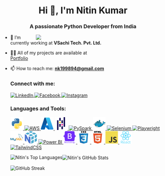 <h1 align="center">Hi 👋, I'm Nitin Kumar</h1>
    <h3 align="center">A passionate Python Developer from India</h3>

  <p align="left">
        <img align="right" width="400px" src="https://miro.medium.com/v2/resize:fit:1360/0*7Q3yvSIv_t0ioJ-Z.gif" />
    </p>

  - 🔭 I’m currently working at **VSachi Tech. Pvt. Ltd.**  
  - 👨‍💻 All of my projects are available at  
    [Portfolio](https://nitinkumar-portfolio.netlify.app)  
  - 📫 How to reach me: **nk199894@gmail.com**

    <h3 align="left">Connect with me:</h3>
    <p align="left">
        <a href="https://www.linkedin.com/in/nitin-kumar-2883aa158/" target="blank">
            <img align="center" src="https://raw.githubusercontent.com/rahuldkjain/github-profile-readme-generator/master/src/images/icons/Social/linked-in-alt.svg" alt="LinkedIn" height="30" width="40" />
        </a>
        <a href="https://www.facebook.com/nitin.kumar.1998" target="blank">
            <img align="center" src="https://raw.githubusercontent.com/rahuldkjain/github-profile-readme-generator/master/src/images/icons/Social/facebook.svg" alt="Facebook" height="30" width="40" />
        </a>
        <a href="https://www.instagram.com/n_nitin_kumar/" target="blank">
            <img align="center" src="https://raw.githubusercontent.com/rahuldkjain/github-profile-readme-generator/master/src/images/icons/Social/instagram.svg" alt="Instagram" height="30" width="40" />
        </a>
    </p>

    <h3 align="left">Languages and Tools:</h3>
    <p align="left">
        <a href="https://www.python.org" target="_blank" rel="noreferrer">
            <img src="https://raw.githubusercontent.com/devicons/devicon/master/icons/python/python-original.svg" alt="Python" width="40" height="40"/>
        </a>
        <a href="https://aws.amazon.com" target="_blank" rel="noreferrer">
            <img src="https://upload.wikimedia.org/wikipedia/commons/9/93/Amazon_Web_Services_Logo.svg" alt="AWS" width="40" height="40"/>
        </a>
        <a href="https://azure.microsoft.com/en-us" target="_blank" rel="noreferrer">
            <img src="https://raw.githubusercontent.com/devicons/devicon/master/icons/azure/azure-original.svg" alt="Azure" width="40" height="40"/>
        </a>
        <a href="https://pandas.pydata.org/" target="_blank" rel="noreferrer">
            <img src="https://raw.githubusercontent.com/devicons/devicon/master/icons/pandas/pandas-original.svg" alt="Pandas" width="40" height="40"/>
        </a>
        <a href="https://spark.apache.org/docs/latest/api/python/" target="_blank" rel="noreferrer">
            <img src="https://upload.wikimedia.org/wikipedia/commons/f/f3/Apache_Spark_logo.svg" alt="PySpark" width="40" height="40"/>
        </a>
        <a href="https://www.docker.com/" target="_blank" rel="noreferrer">
            <img src="https://raw.githubusercontent.com/devicons/devicon/master/icons/docker/docker-original.svg" alt="Docker" width="40" height="40"/>
        </a>
        <a href="https://www.selenium.dev/" target="_blank" rel="noreferrer">
            <img src="https://upload.wikimedia.org/wikipedia/commons/d/d5/Selenium_Logo.png" alt="Selenium" width="40" height="40"/>
        </a>
        <a href="https://playwright.dev/" target="_blank" rel="noreferrer">
            <img src="https://playwright.dev/img/playwright-logo.svg" alt="Playwright" width="40" height="40"/>
        </a>
        <a href="https://www.mysql.com/" target="_blank" rel="noreferrer">
            <img src="https://raw.githubusercontent.com/devicons/devicon/master/icons/mysql/mysql-original-wordmark.svg" alt="MySQL" width="40" height="40"/>
        </a>
        <a href="https://numpy.org/" target="_blank" rel="noreferrer">
            <img src="https://raw.githubusercontent.com/devicons/devicon/master/icons/numpy/numpy-original.svg" alt="NumPy" width="40" height="40"/>
        </a>
        <a href="https://powerbi.microsoft.com/" target="_blank" rel="noreferrer">
            <img src="https://upload.wikimedia.org/wikipedia/commons/c/cf/New_Power_BI_Logo.svg" alt="Power BI" width="40" height="40"/>
        </a>


      <a href="https://getbootstrap.com" target="_blank" rel="noreferrer">
          <img src="https://raw.githubusercontent.com/devicons/devicon/master/icons/bootstrap/bootstrap-plain-wordmark.svg" alt="Bootstrap" width="40" height="40"/>
      </a>
      <a href="https://www.w3schools.com/css/" target="_blank" rel="noreferrer">
          <img src="https://raw.githubusercontent.com/devicons/devicon/master/icons/css3/css3-original-wordmark.svg" alt="CSS3" width="40" height="40"/>
      </a>
      <a href="https://www.w3.org/html/" target="_blank" rel="noreferrer">
          <img src="https://raw.githubusercontent.com/devicons/devicon/master/icons/html5/html5-original-wordmark.svg" alt="HTML5" width="40" height="40"/>
      </a>
      <a href="https://developer.mozilla.org/en-US/docs/Web/JavaScript" target="_blank" rel="noreferrer">
          <img src="https://raw.githubusercontent.com/devicons/devicon/master/icons/javascript/javascript-original.svg" alt="JavaScript" width="40" height="40"/>
      </a>
      <a href="https://reactjs.org/" target="_blank" rel="noreferrer">
          <img src="https://raw.githubusercontent.com/devicons/devicon/master/icons/react/react-original-wordmark.svg" alt="React" width="40" height="40"/>
      </a>
      <a href="https://tailwindcss.com/" target="_blank" rel="noreferrer">
          <img src="https://www.vectorlogo.zone/logos/tailwindcss/tailwindcss-icon.svg" alt="TailwindCSS" width="40" height="40"/>
      </a>
    </p>

    <p>
        <img align="left" src="https://github-readme-stats.vercel.app/api/top-langs?username=nitin-1998&show_icons=true&locale=en&layout=compact" alt="Nitin's Top Languages" />
    </p>

    <p>
        <img align="center" src="https://github-readme-stats.vercel.app/api?username=nitin-1998&show_icons=true&locale=en" alt="Nitin's GitHub Stats" />
    </p>

    <p>
        <img align="center" src="https://github-readme-streak-stats.herokuapp.com/?user=nitin-1998&" alt="GitHub Streak" />
    </p>
